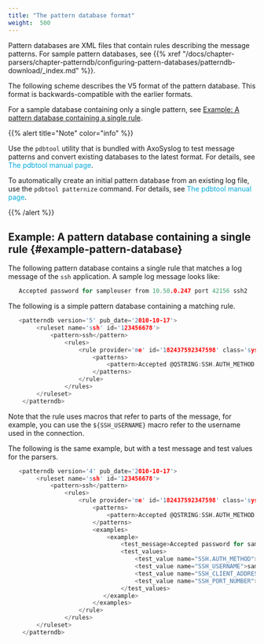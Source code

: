 ```yaml
---
title: "The pattern database format"
weight:  500
---
```

<!-- DISCLAIMER: This file is based on the syslog-ng Open Source Edition documentation https://github.com/balabit/syslog-ng-ose-guides/commit/2f4a52ee61d1ea9ad27cb4f3168b95408fddfdf2 and is used under the terms of The syslog-ng Open Source Edition Documentation License. The file has been modified by Axoflow. -->

Pattern databases are XML files that contain rules describing the message patterns. For sample pattern databases, see {{% xref "/docs/chapter-parsers/chapter-patterndb/configuring-pattern-databases/patterndb-download/_index.md" %}}.

The following scheme describes the V5 format of the pattern database. This format is backwards-compatible with the earlier formats.

For a sample database containing only a single pattern, see [Example: A pattern database containing a single rule](#example-pattern-database).

{{% alert title="Note" color="info" %}}

Use the `pdbtool` utility that is bundled with AxoSyslog to test message patterns and convert existing databases to the latest format. For details, see <span class="mcFormatColor" style="color: #04aada;">The pdbtool manual page</span>.

To automatically create an initial pattern database from an existing log file, use the `pdbtool patternize` command. For details, see <span class="mcFormatColor" style="color: #04aada;">The pdbtool manual page</span>.

{{% /alert %}}


## Example: A pattern database containing a single rule {#example-pattern-database}

The following pattern database contains a single rule that matches a log message of the `ssh` application. A sample log message looks like:

```c
   Accepted password for sampleuser from 10.50.0.247 port 42156 ssh2
```

The following is a simple pattern database containing a matching rule.

```c
   <patterndb version='5' pub_date='2010-10-17'>
        <ruleset name='ssh' id='123456678'>
            <pattern>ssh</pattern>
                <rules>
                    <rule provider='me' id='182437592347598' class='system'>
                        <patterns>
                            <pattern>Accepted @QSTRING:SSH.AUTH_METHOD: @ for@QSTRING:SSH_USERNAME: @from\ @QSTRING:SSH_CLIENT_ADDRESS: @port @NUMBER:SSH_PORT_NUMBER:@ ssh2</pattern>
                        </patterns>
                    </rule>
                </rules>
        </ruleset>
    </patterndb>
```

Note that the rule uses macros that refer to parts of the message, for example, you can use the `${SSH_USERNAME}` macro refer to the username used in the connection.

The following is the same example, but with a test message and test values for the parsers.

```c
   <patterndb version='4' pub_date='2010-10-17'>
        <ruleset name='ssh' id='123456678'>
            <pattern>ssh</pattern>
                <rules>
                    <rule provider='me' id='182437592347598' class='system'>
                        <patterns>
                            <pattern>Accepted @QSTRING:SSH.AUTH_METHOD: @ for@QSTRING:SSH_USERNAME: @from\ @QSTRING:SSH_CLIENT_ADDRESS: @port @NUMBER:SSH_PORT_NUMBER:@ ssh2</pattern>
                        </patterns>
                        <examples>
                            <example>
                                <test_message>Accepted password for sampleuser from 10.50.0.247 port 42156 ssh2</test_message>
                                <test_values>
                                    <test_value name="SSH.AUTH_METHOD">password</test_value>
                                    <test_value name="SSH_USERNAME">sampleuser</test_value>
                                    <test_value name="SSH_CLIENT_ADDRESS">10.50.0.247</test_value>
                                    <test_value name="SSH_PORT_NUMBER">42156</test_value>
                                </test_values>
                           </example>
                        </examples>
                    </rule>
                </rules>
        </ruleset>
    </patterndb>
```

